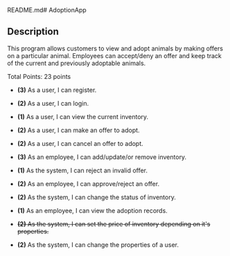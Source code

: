README.md# AdoptionApp

## Description
This program allows customers to view and adopt animals by making offers on a particular animal. Employees can accept/deny an offer and keep track of the current and previously adoptable animals.

Total Points: 23 points

* **(3)** As a user, I can register. 

* **(2)** As a user, I can login.

* **(1)** As a user, I can view the current inventory.

* **(2)** As a user, I can make an offer to adopt.

* **(2)** As a user, I can cancel an offer to adopt.

* **(3)** As an employee, I can add/update/or remove inventory.

* **(1)** As the system, I can reject an invalid offer.

* **(2)** As an employee, I can approve/reject an offer.

* **(2)** As the system, I can change the status of inventory.

* **(1)** As an employee, I can view the adoption records.

* ~~**(2)** As the system, I can set the price of inventory depending on it's properties.~~

* **(2)** As the system, I can change the properties of a user.

